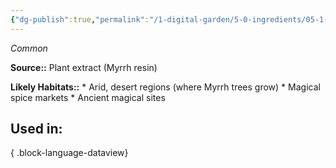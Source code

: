 ```yaml
---
{"dg-publish":true,"permalink":"/1-digital-garden/5-0-ingredients/05-1-plants/vial-of-spirit-of-myrrh/","tags":["ingredient","common"]}
---
```


*Common*

**Source::** Plant extract (Myrrh resin)

**Likely Habitats::** * Arid, desert regions (where Myrrh trees grow) * Magical spice markets * Ancient magical sites

## Used in:


{ .block-language-dataview}

